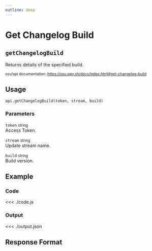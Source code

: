 ```yaml
---
outline: deep
---
```


# Get Changelog Build <Badge type="info" text="GET"/>

## `getChangelogBuild`

Returns details of the specified build.

<small>osu!api documentation: https://osu.ppy.sh/docs/index.html#get-changelog-build</small>

## Usage

`api.getChangelogBuild(token, stream, build)`

### Parameters

`token` <small>string</small><br>
Access Token.

`stream` <small>string</small><br>
Update stream name.

`build` <small>string</small><br>
Build version.

## Example

### Code
<<< ./code.js

### Output
<<< ./output.json

## Response Format

<!--@include: ./response.md-->
